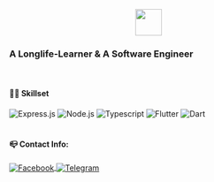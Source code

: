 <div align="center">
    <img src="https://25.media.tumblr.com/03f4da17fb89ade647863d640eddbfba/tumblr_msv2wqoLW11qiv1fao1_1280.gif" width="48"/>
</div>

### A Longlife-Learner & A Software Engineer

<br/>

#### 🤹‍♂️ Skillset

<div>
    <picture>
        <source media="(prefers-color-scheme: dark)" srcset="https://img.shields.io/badge/Express.js-404D59?&style=for-the-badge&logoColor=white">
        <img align="center" alt="Express.js" src="https://img.shields.io/badge/Express.js-404D59.svg?&style=for-the-badge&logoColor=white">
    </picture>
     <picture>
        <source media="(prefers-color-scheme: dark)" srcset="https://img.shields.io/badge/Node.js-43853D?style=for-the-badge&logo=node.js&logoColor=white">
        <img align="center" alt="Node.js" src="https://img.shields.io/badge/Node.js-43853D?style=for-the-badge&logo=node.js&logoColor=white">
    </picture>
    </picture>
     <picture>
        <source media="(prefers-color-scheme: dark)" srcset="https://img.shields.io/badge/TypeScript-007ACC?style=for-the-badge&logo=typescript&logoColor=white">
        <img align="center" alt="Typescript" src="https://img.shields.io/badge/TypeScript-007ACC?style=for-the-badge&logo=typescript&logoColor=white">
    </picture>
     <picture>
        <source media="(prefers-color-scheme: dark)" srcset="https://img.shields.io/badge/Flutter-%2302569B.svg?&style=for-the-badge&logo=flutter&logoColor=white">
        <img align="center" alt="Flutter" src="https://img.shields.io/badge/Flutter-%2302569B.svg?&style=for-the-badge&logo=flutter&logoColor=white">
    </picture>
    <picture>
        <source media="(prefers-color-scheme: dark)" srcset="https://img.shields.io/badge/dart-%230175C2.svg?&style=for-the-badge&logo=dart&logoColor=white">
        <img align="center" alt="Dart" src="https://img.shields.io/badge/dart-%230175C2.svg?&style=for-the-badge&logo=dart&logoColor=white">
    </picture>
</div>
 
<br/>

  
 #### 📪 Contact Info: 
 
 <p>
 <a href="mailto:mouayad.alhamwi.ma@gmail.com" target="_blank">
  <picture>
    <source media="(prefers-color-scheme: dark)" srcset="https://img.shields.io/badge/Email-%230D1117?style=for-the-badge&logo=Gmail&logoColor=white">
    <img align="center" alt="Facebook" src="https://img.shields.io/badge/Email-white?style=for-the-badge&logo=Gmail&logoColor=black">
  </picture>
 </a>
 <a href="https://t.me/DDragon13" target="_blank">
  <picture>
    <source media="(prefers-color-scheme: dark)" srcset="https://img.shields.io/badge/Telegram-%230D1117?style=for-the-badge&logo=telegram&logoColor=white">
    <img align="center" alt="Telegram" src="https://img.shields.io/badge/Telegram-white?style=for-the-badge&logo=telegram&logoColor=black">
  </picture>
 </a>
</p>
